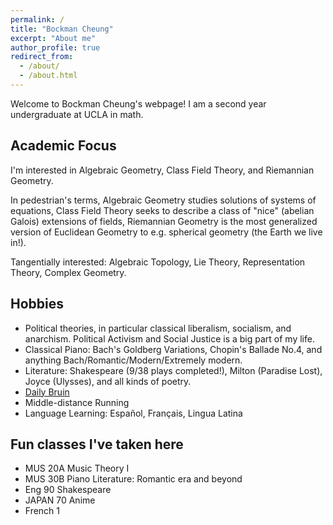 ```yaml
---
permalink: /
title: "Bockman Cheung"
excerpt: "About me"
author_profile: true
redirect_from: 
  - /about/
  - /about.html
---
```



Welcome to Bockman Cheung's webpage! I am a second year undergraduate at UCLA in math. 

Academic Focus
------
I'm interested in Algebraic Geometry, Class Field Theory, and Riemannian Geometry. 

In pedestrian's terms, Algebraic Geometry studies solutions of systems of equations, Class Field Theory seeks to describe a class of "nice" (abelian Galois) extensions of fields, Riemannian Geometry is the most generalized version of Euclidean Geometry to e.g. spherical geometry (the Earth we live in!).

Tangentially interested: Algebraic Topology, Lie Theory, Representation Theory, Complex Geometry.

Hobbies
------
* Political theories, in particular classical liberalism, socialism, and anarchism. Political Activism and Social Justice is a big part of my life.
* Classical Piano: Bach's Goldberg Variations, Chopin's Ballade No.4, and anything Bach/Romantic/Modern/Extremely modern.
* Literature: Shakespeare (9/38 plays completed!), Milton (Paradise Lost), Joyce (Ulysses), and all kinds of poetry.
* <a href="https://dailybruin.com/author/bockman-cheung"> Daily Bruin </a> 
* Middle-distance Running 
* Language Learning: Español, Français, Lingua Latina

Fun classes I've taken here
------
* MUS 20A Music Theory I
* MUS 30B Piano Literature: Romantic era and beyond
* Eng 90 Shakespeare
* JAPAN 70 Anime
* French 1


